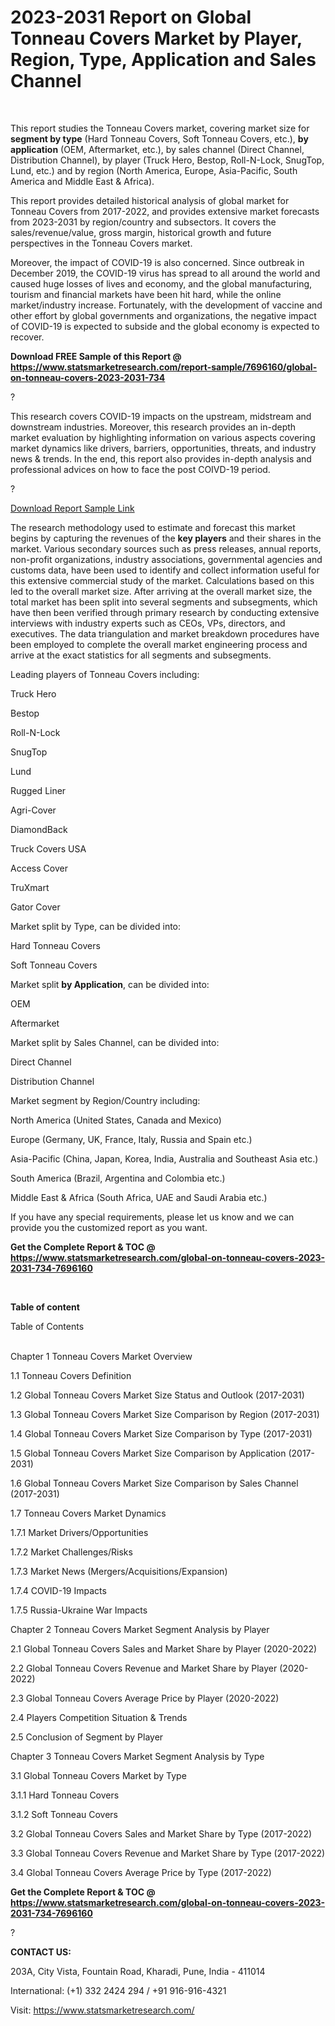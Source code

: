 <h1>2023-2031 Report on Global Tonneau Covers Market by Player, Region, Type, Application and Sales Channel</h1><br/><p>This report studies the Tonneau Covers market, covering market size for <strong>segment by type</strong> (Hard Tonneau Covers, Soft Tonneau Covers, etc.), <strong>by application</strong> (OEM, Aftermarket, etc.), by sales channel (Direct Channel, Distribution Channel), by player (Truck Hero, Bestop, Roll-N-Lock, SnugTop, Lund, etc.) and by region (North America, Europe, Asia-Pacific, South America and Middle East & Africa).</p>
 
 
 
 <p>This report provides detailed historical analysis of global market for Tonneau Covers from 2017-2022, and provides extensive market forecasts from 2023-2031 by region/country and subsectors. It covers the sales/revenue/value, gross margin, historical growth and future perspectives in the Tonneau Covers market.</p>
 
 
 
 <p>Moreover, the impact of COVID-19 is also concerned. Since outbreak in December 2019, the COVID-19 virus has spread to all around the world and caused huge losses of lives and economy, and the global manufacturing, tourism and financial markets have been hit hard, while the online market/industry increase. Fortunately, with the development of vaccine and other effort by global governments and organizations, the negative impact of COVID-19 is expected to subside and the global economy is expected to recover.</p>
 
 
 
 <div><b>Download FREE Sample of this Report @ <a href="https://www.statsmarketresearch.com/download-free-sample/7696160/global-on-tonneau-covers-2023-2031-734">https://www.statsmarketresearch.com/report-sample/7696160/global-on-tonneau-covers-2023-2031-734</a></b></div>
 
 
 
 <p>? </p>
 
 
 
 <p>This research covers COVID-19 impacts on the upstream, midstream and downstream industries. Moreover, this research provides an in-depth market evaluation by highlighting information on various aspects covering market dynamics like drivers, barriers, opportunities, threats, and industry news & trends. In the end, this report also provides in-depth analysis and professional advices on how to face the post COIVD-19 period.</p>
 
 
 
 <p>? </p>
 
 
 
 <p><a href="https://www.statsmarketresearch.com/download-free-sample/7696160/global-on-tonneau-covers-2023-2031-734">Download Report Sample Link</a></p>
 
 
 
 <p>The research methodology used to estimate and forecast this market begins by capturing the revenues of the <strong>key players</strong> and their shares in the market. Various secondary sources such as press releases, annual reports, non-profit organizations, industry associations, governmental agencies and customs data, have been used to identify and collect information useful for this extensive commercial study of the market. Calculations based on this led to the overall market size. After arriving at the overall market size, the total market has been split into several segments and subsegments, which have then been verified through primary research by conducting extensive interviews with industry experts such as CEOs, VPs, directors, and executives. The data triangulation and market breakdown procedures have been employed to complete the overall market engineering process and arrive at the exact statistics for all segments and subsegments.</p>
 
 
 
 <p>Leading players of Tonneau Covers including:</p>
 
 
 
 <p>Truck Hero</p>
 
 
 
 <p>Bestop</p>
 
 
 
 <p>Roll-N-Lock</p>
 
 
 
 <p>SnugTop</p>
 
 
 
 <p>Lund</p>
 
 
 
 <p>Rugged Liner</p>
 
 
 
 <p>Agri-Cover</p>
 
 
 
 <p>DiamondBack</p>
 
 
 
 <p>Truck Covers USA</p>
 
 
 
 <p>Access Cover</p>
 
 
 
 <p>TruXmart</p>
 
 
 
 <p>Gator Cover</p>
 
 
 
 <p>Market split by Type, can be divided into:</p>
 
 
 
 <p>Hard Tonneau Covers</p>
 
 
 
 <p>Soft Tonneau Covers</p>
 
 
 
 <p>Market split <strong>by Application</strong>, can be divided into:</p>
 
 
 
 <p>OEM</p>
 
 
 
 <p>Aftermarket</p>
 
 
 
 <p>Market split by Sales Channel, can be divided into:</p>
 
 
 
 <p>Direct Channel</p>
 
 
 
 <p>Distribution Channel</p>
 
 
 
 <p>Market segment by Region/Country including:</p>
 
 
 
 <p>North America (United States, Canada and Mexico)</p>
 
 
 
 <p>Europe (Germany, UK, France, Italy, Russia and Spain etc.)</p>
 
 
 
 <p>Asia-Pacific (China, Japan, Korea, India, Australia and Southeast Asia etc.)</p>
 
 
 
 <p>South America (Brazil, Argentina and Colombia etc.)</p>
 
 
 
 <p>Middle East & Africa (South Africa, UAE and Saudi Arabia etc.)</p>
 
 
 
 <p>If you have any special requirements, please let us know and we can provide you the customized report as you want.</p>
 
 
 
 <div><b>Get the Complete Report & TOC @ <a href="https://www.statsmarketresearch.com/global-on-tonneau-covers-2023-2031-734-7696160">https://www.statsmarketresearch.com/global-on-tonneau-covers-2023-2031-734-7696160</a></b></div>
 
 
 
 <p><br />
 
 <b>Table of content</b></p>
 
 
 
 <p>Table of Contents<br />
 
 <br />
 
 Chapter 1 Tonneau Covers Market Overview<br />
 
 1.1 Tonneau Covers Definition<br />
 
 1.2 Global Tonneau Covers Market Size Status and Outlook (2017-2031)<br />
 
 1.3 Global Tonneau Covers Market Size Comparison by Region (2017-2031)<br />
 
 1.4 Global Tonneau Covers Market Size Comparison by Type (2017-2031)<br />
 
 1.5 Global Tonneau Covers Market Size Comparison by Application (2017-2031)<br />
 
 1.6 Global Tonneau Covers Market Size Comparison by Sales Channel (2017-2031)<br />
 
 1.7 Tonneau Covers Market Dynamics<br />
 
 1.7.1 Market Drivers/Opportunities<br />
 
 1.7.2 Market Challenges/Risks<br />
 
 1.7.3 Market News (Mergers/Acquisitions/Expansion)<br />
 
 1.7.4 COVID-19 Impacts<br />
 
 1.7.5 Russia-Ukraine War Impacts<br />
 
 Chapter 2 Tonneau Covers Market Segment Analysis by Player<br />
 
 2.1 Global Tonneau Covers Sales and Market Share by Player (2020-2022)<br />
 
 2.2 Global Tonneau Covers Revenue and Market Share by Player (2020-2022)<br />
 
 2.3 Global Tonneau Covers Average Price by Player (2020-2022)<br />
 
 2.4 Players Competition Situation & Trends<br />
 
 2.5 Conclusion of Segment by Player<br />
 
 Chapter 3 Tonneau Covers Market Segment Analysis by Type<br />
 
 3.1 Global Tonneau Covers Market by Type<br />
 
 3.1.1 Hard Tonneau Covers<br />
 
 3.1.2 Soft Tonneau Covers<br />
 
 3.2 Global Tonneau Covers Sales and Market Share by Type (2017-2022)<br />
 
 3.3 Global Tonneau Covers Revenue and Market Share by Type (2017-2022)<br />
 
 3.4 Global Tonneau Covers Average Price by Type (2017-2022)</p>
 
 
 
 <div><b>Get the Complete Report & TOC @ <a href="https://www.statsmarketresearch.com/global-on-tonneau-covers-2023-2031-734-7696160">https://www.statsmarketresearch.com/global-on-tonneau-covers-2023-2031-734-7696160</a></b></div>
 
 
 
 <p>? </p>
 
 
 
 <p><b>CONTACT US:</b><br />
 
 203A, City Vista, Fountain Road, Kharadi, Pune, India - 411014<br />
 
 International: (+1) 332 2424 294 / +91 916-916-4321<br />
 
 Visit: <a href="https://www.statsmarketresearch.com/">https://www.statsmarketresearch.com/</a></p>